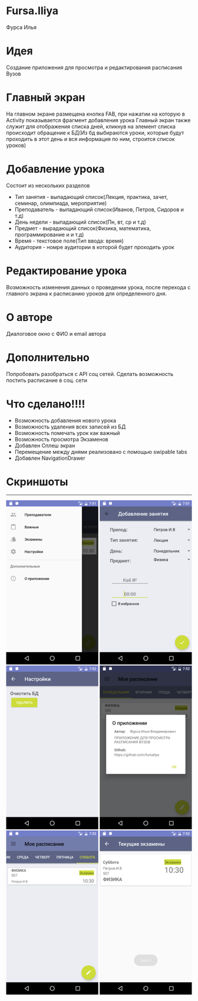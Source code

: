 # Fursa.Iliya
Фурса Илья

# Идея 
Создание приложения для просмотра и редактирования расписания Вузов

# Главный экран
На главном экране размещена кнопка FAB, при нажатии на которую в Activity показывается фрагмент добавления урока
Главный экран также служит для отображения списка дней, кликнув на элемент списка происходит обращение к БД(Из бд выбираются уроки, которые будут проходить в этот день и вся информация по ним, строится список уроков)

# Добавление урока
Состоит из нескольких разделов
* Тип занятия - выпадающий список(Лекция, практика, зачет, семинар, олимпиада, мероприятие)
* Преподаватель - выпадающий список(Иванов, Петров, Сидоров и т.д)
* День недели - выпадающий список(Пн, вт, ср и т.д)
* Предмет - вырадающий список(Физика, математика, программирование и и т.д)
* Время - текстовое поле(Тип ввода: время)
* Аудитория - номре аудитории в которой будет проходить урок

# Редактирование урока
Возможность изменения данных о проведении урока, после перехода с главного экрана к расписанию уроков для определенного дня.

# О авторе
Диалоговое окно с ФИО и email автора

# Дополнительно 
Попробовать разобраться с API соц сетей. Сделать возможность постить расписание в соц. сети

# Что сделано!!!!
* Возможность добавления нового урока
* Возможность удаления всех записей из БД
* Возможность помечать урок как важный
* Возможность просмотра Экзаменов
* Добавлен Сплеш экран
* Перемещение между днями реализовано с помощью swipable tabs
* Добавлен NavigationDrawer

# Скриншоты
----
<img src="https://github.com/AltarixExercises2016/Fursa.Iliya/blob/master/universityapp/Screenshot_1484581906.png" width="250">
<img src="https://github.com/AltarixExercises2016/Fursa.Iliya/blob/master/universityapp/Screenshot_1484581921.png" width="250">
<img src="https://github.com/AltarixExercises2016/Fursa.Iliya/blob/master/universityapp/Screenshot_1484581930.png" width="250">
<img src="https://github.com/AltarixExercises2016/Fursa.Iliya/blob/master/universityapp/Screenshot_1484581936.png" width="250">
<img src="https://github.com/AltarixExercises2016/Fursa.Iliya/blob/master/universityapp/Screenshot_1484581971.png" width="250">
<img src="https://github.com/AltarixExercises2016/Fursa.Iliya/blob/master/universityapp/Screenshot_1484581976.png" width="250">




